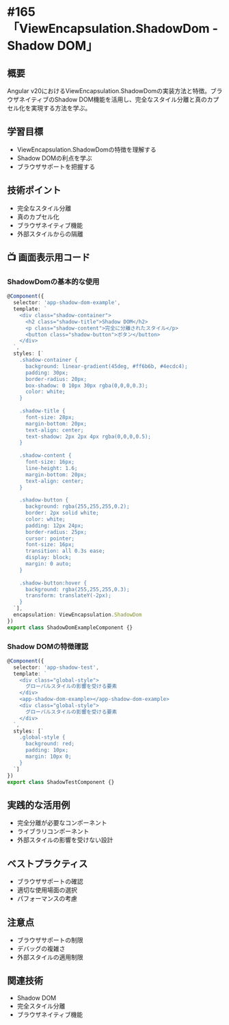 # #165 「ViewEncapsulation.ShadowDom - Shadow DOM」

## 概要
Angular v20におけるViewEncapsulation.ShadowDomの実装方法と特徴。ブラウザネイティブのShadow DOM機能を活用し、完全なスタイル分離と真のカプセル化を実現する方法を学ぶ。

## 学習目標
- ViewEncapsulation.ShadowDomの特徴を理解する
- Shadow DOMの利点を学ぶ
- ブラウザサポートを把握する

## 技術ポイント
- 完全なスタイル分離
- 真のカプセル化
- ブラウザネイティブ機能
- 外部スタイルからの隔離

## 📺 画面表示用コード

### ShadowDomの基本的な使用
```typescript
@Component({
  selector: 'app-shadow-dom-example',
  template: `
    <div class="shadow-container">
      <h2 class="shadow-title">Shadow DOM</h2>
      <p class="shadow-content">完全に分離されたスタイル</p>
      <button class="shadow-button">ボタン</button>
    </div>
  `,
  styles: [`
    .shadow-container {
      background: linear-gradient(45deg, #ff6b6b, #4ecdc4);
      padding: 30px;
      border-radius: 20px;
      box-shadow: 0 10px 30px rgba(0,0,0,0.3);
      color: white;
    }
    
    .shadow-title {
      font-size: 28px;
      margin-bottom: 20px;
      text-align: center;
      text-shadow: 2px 2px 4px rgba(0,0,0,0.5);
    }
    
    .shadow-content {
      font-size: 16px;
      line-height: 1.6;
      margin-bottom: 20px;
      text-align: center;
    }
    
    .shadow-button {
      background: rgba(255,255,255,0.2);
      border: 2px solid white;
      color: white;
      padding: 12px 24px;
      border-radius: 25px;
      cursor: pointer;
      font-size: 16px;
      transition: all 0.3s ease;
      display: block;
      margin: 0 auto;
    }
    
    .shadow-button:hover {
      background: rgba(255,255,255,0.3);
      transform: translateY(-2px);
    }
  `],
  encapsulation: ViewEncapsulation.ShadowDom
})
export class ShadowDomExampleComponent {}
```

### Shadow DOMの特徴確認
```typescript
@Component({
  selector: 'app-shadow-test',
  template: `
    <div class="global-style">
      グローバルスタイルの影響を受ける要素
    </div>
    <app-shadow-dom-example></app-shadow-dom-example>
    <div class="global-style">
      グローバルスタイルの影響を受ける要素
    </div>
  `,
  styles: [`
    .global-style {
      background: red;
      padding: 10px;
      margin: 10px 0;
    }
  `]
})
export class ShadowTestComponent {}
```

## 実践的な活用例
- 完全分離が必要なコンポーネント
- ライブラリコンポーネント
- 外部スタイルの影響を受けない設計

## ベストプラクティス
- ブラウザサポートの確認
- 適切な使用場面の選択
- パフォーマンスの考慮

## 注意点
- ブラウザサポートの制限
- デバッグの複雑さ
- 外部スタイルの適用制限

## 関連技術
- Shadow DOM
- 完全スタイル分離
- ブラウザネイティブ機能
